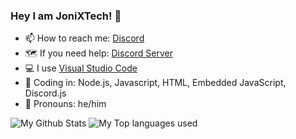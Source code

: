 ### Hey I am JoniXTech! 👋

- 📫 How to reach me: [Discord](https://discord.com/users/772850214318768138)
- 🗺️ If you need help: [Discord Server](https://jonixtech.de/discord)
- 💻 I use [Visual Studio Code](https://code.visualstudio.com)
- 🔧 Coding in: Node.js, Javascript, HTML, Embedded JavaScript, Discord.js
- 👤 Pronouns: he/him

<img alt="My Github Stats" src="https://github-readme-stats.vercel.app/api?username=jonixtech&show_icons=true&hide_border=true&theme=tokyonight" />

<img alt="My Top languages used" src="https://github-readme-stats.vercel.app/api/top-langs?username=jonixtech&show_icons=true&theme=tokyonight&layout=compact" />
